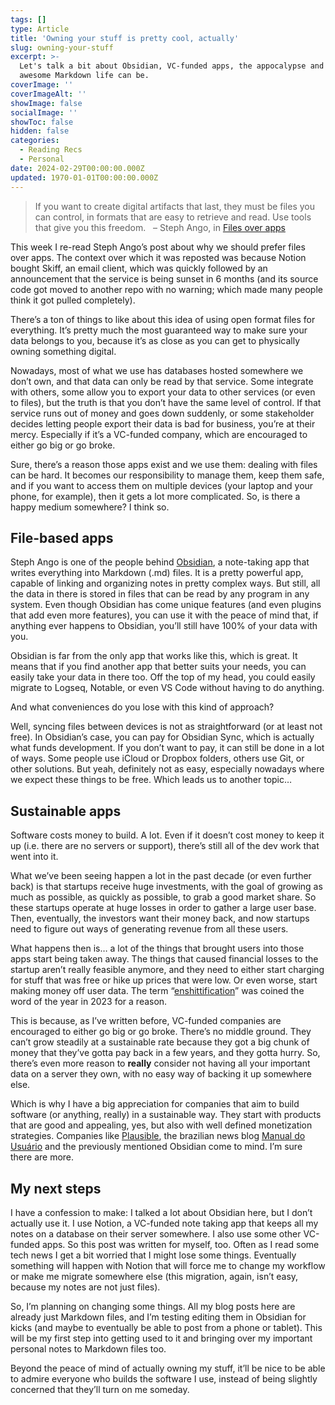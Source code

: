 ```yaml
---
tags: []
type: Article
title: 'Owning your stuff is pretty cool, actually'
slug: owning-your-stuff
excerpt: >-
  Let's talk a bit about Obsidian, VC-funded apps, the appocalypse and how
  awesome Markdown life can be.
coverImage: ''
coverImageAlt: ''
showImage: false
socialImage: ''
showToc: false
hidden: false
categories:
  - Reading Recs
  - Personal
date: 2024-02-29T00:00:00.000Z
updated: 1970-01-01T00:00:00.000Z
---
```


> If you want to create digital artifacts that last, they must be files you can control, in formats that are easy to retrieve and read. Use tools that give you this freedom.
>  
> – Steph Ango, in [Files over apps](https://stephango.com/file-over-app)

This week I re-read Steph Ango’s post about why we should prefer files over apps. The context over which it was reposted was because Notion bought Skiff, an email client, which was quickly followed by an announcement that the service is being sunset in 6 months (and its source code got moved to another repo with no warning; which made many people think it got pulled completely).

There’s a ton of things to like about this idea of using open format files for everything. It’s pretty much the most guaranteed way to make sure your data belongs to you, because it’s as close as you can get to physically owning something digital.

Nowadays, most of what we use has databases hosted somewhere we don’t own, and that data can only be read by that service. Some integrate with others, some allow you to export your data to other services (or even to files), but the truth is that you don’t have the same level of control. If that service runs out of money and goes down suddenly, or some stakeholder decides letting people export their data is bad for business, you’re at their mercy. Especially if it’s a VC-funded company, which are encouraged to either go big or go broke.

Sure, there’s a reason those apps exist and we use them: dealing with files can be hard. It becomes our responsibility to manage them, keep them safe, and if you want to access them on multiple devices (your laptop and your phone, for example), then it gets a lot more complicated. So, is there a happy medium somewhere? I think so.

## File-based apps

Steph Ango is one of the people behind [Obsidian](https://obsidian.md/), a note-taking app that writes everything into Markdown (.md) files. It is a pretty powerful app, capable of linking and organizing notes in pretty complex ways. But still, all the data in there is stored in files that can be read by any program in any system. Even though Obsidian has come unique features (and even plugins that add even more features), you can use it with the peace of mind that, if anything ever happens to Obsidian, you’ll still have 100% of your data with you.

Obsidian is far from the only app that works like this, which is great. It means that if you find another app that better suits your needs, you can easily take your data in there too. Off the top of my head, you could easily migrate to Logseq, Notable, or even VS Code without having to do anything.

And what conveniences do you lose with this kind of approach?

Well, syncing files between devices is not as straightforward (or at least not free). In Obsidian’s case, you can pay for Obsidian Sync, which is actually what funds development. If you don’t want to pay, it can still be done in a lot of ways. Some people use iCloud or Dropbox folders, others use Git, or other solutions. But yeah, definitely not as easy, especially nowadays where we expect these things to be free. Which leads us to another topic…

## Sustainable apps

Software costs money to build. A lot. Even if it doesn’t cost money to keep it up (i.e. there are no servers or support), there’s still all of the dev work that went into it.

What we’ve been seeing happen a lot in the past decade (or even further back) is that startups receive huge investments, with the goal of growing as much as possible, as quickly as possible, to grab a good market share. So these startups operate at huge losses in order to gather a large user base. Then, eventually, the investors want their money back, and now startups need to figure out ways of generating revenue from all these users.

What happens then is… a lot of the things that brought users into those apps start being taken away. The things that caused financial losses to the startup aren’t really feasible anymore, and they need to either start charging for stuff that was free or hike up prices that were low. Or even worse, start making money off user data. The term “[enshittification](https://en.wikipedia.org/wiki/Enshittification)” was coined the word of the year in 2023 for a reason.

This is because, as I’ve written before, VC-funded companies are encouraged to either go big or go broke. There’s no middle ground. They can’t grow steadily at a sustainable rate because they got a big chunk of money that they’ve gotta pay back in a few years, and they gotta hurry. So, there’s even more reason to **really** consider not having all your important data on a server they own, with no easy way of backing it up somewhere else.

Which is why I have a big appreciation for companies that aim to build software (or anything, really) in a sustainable way. They start with products that are good and appealing, yes, but also with well defined monetization strategies. Companies like [Plausible](https://plausible.io/blog/open-source-saas), the brazilian news blog [Manual do Usuário](https://manualdousuario.net/) and the previously mentioned Obsidian come to mind. I’m sure there are more.

## My next steps

I have a confession to make: I talked a lot about Obsidian here, but I don’t actually use it. I use Notion, a VC-funded note taking app that keeps all my notes on a database on their server somewhere. I also use some other VC-funded apps. So this post was written for myself, too. Often as I read some tech news I get a bit worried that I might lose some things. Eventually something will happen with Notion that will force me to change my workflow or make me migrate somewhere else (this migration, again, isn’t easy, because my notes are not just files).

So, I’m planning on changing some things. All my blog posts here are already just Markdown files, and I’m testing editing them in Obsidian for kicks (and maybe to eventually be able to post from a phone or tablet). This will be my first step into getting used to it and bringing over my important personal notes to Markdown files too.

Beyond the peace of mind of actually owning my stuff, it’ll be nice to be able to admire everyone who builds the software I use, instead of being slightly concerned that they’ll turn on me someday.

